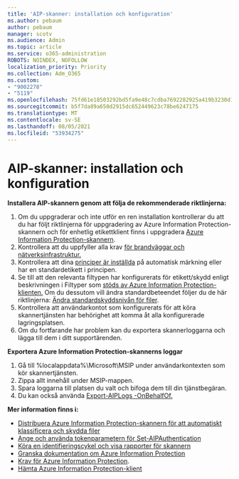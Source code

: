 ```yaml
---
title: 'AIP-skanner: installation och konfiguration'
ms.author: pebaum
author: pebaum
manager: scotv
ms.audience: Admin
ms.topic: article
ms.service: o365-administration
ROBOTS: NOINDEX, NOFOLLOW
localization_priority: Priority
ms.collection: Adm_O365
ms.custom:
- "9002278"
- "5119"
ms.openlocfilehash: 75fd61e18503292bd5fa9e48c7cdba7692282925a419b3230d17448eab928ba0
ms.sourcegitcommit: b5f7da89a650d2915dc652449623c78be6247175
ms.translationtype: MT
ms.contentlocale: sv-SE
ms.lasthandoff: 08/05/2021
ms.locfileid: "53934275"
---
```

# <a name="aip-scanner-installation-and-configuration"></a>AIP-skanner: installation och konfiguration

**Installera AIP-skannern genom att följa de rekommenderade riktlinjerna:**

1. Om du uppgraderar och inte utför en ren installation kontrollerar du att du har följt riktlinjerna för uppgradering av Azure Information Protection-skannern och för enhetlig etikettklient finns i uppgradera [Azure Information Protection-skannern](https://docs.microsoft.com/azure/information-protection/rms-client/clientv2-admin-guide#upgrading-the-azure-information-protection-scanner). [](https://docs.microsoft.com/azure/information-protection/rms-client/client-admin-guide#upgrading-the-azure-information-protection-scanner)
2. Kontrollera att du uppfyller alla krav [för brandväggar och nätverksinfrastruktur.](https://docs.microsoft.com/azure/information-protection/requirements#firewalls-and-network-infrastructure)
3. Kontrollera att dina [principer är inställda](https://docs.microsoft.com/azure/information-protection/configure-policy) på automatisk märkning eller har en standardetikett i principen.
4. Se till att den relevanta filtypen har konfigurerats för etikett/skydd enligt beskrivningen i Filtyper som [stöds av Azure Information Protection-klienten.](https://docs.microsoft.com/azure/information-protection/rms-client/client-admin-guide-file-types#supported-file-types-for-classification-and-protection) Om du dessutom vill ändra standardbeteendet följer du de här riktlinjerna: [Ändra standardskyddsnivån för filer](https://docs.microsoft.com/azure/information-protection/rms-client/client-admin-guide-file-types#changing-the-default-protection-level-of-files).
5. Kontrollera att användarkontot som konfigurerats för att köra skannertjänsten har behörighet att komma åt alla konfigurerade lagringsplatsen.
6. Om du fortfarande har problem kan du exportera skannerloggarna och lägga till dem i ditt supportärenden.

**Exportera Azure Information Protection-skannerns loggar**

1. Gå till %localappdata%\Microsoft\MSIP under användarkontexten som kör skannertjänsten.
2. Zippa allt innehåll under MSIP-mappen.
3. Spara loggarna till platsen du valt och bifoga dem till din tjänstbegäran.
4. Du kan också använda [Export-AIPLogs -OnBehalfOf.](https://docs.microsoft.com/powershell/module/azureinformationprotection/export-aiplogs?view=azureipps)

**Mer information finns i:**
- [Distribuera Azure Information Protection-skannern för att automatiskt klassificera och skydda filer](https://docs.microsoft.com/azure/information-protection/deploy-aip-scanner)
- [Ange och använda tokenparametern för Set-AIPAuthentication](https://docs.microsoft.com/azure/information-protection/rms-client/client-admin-guide-powershell#specify-and-use-the-token-parameter-for-set-aipauthentication)
- [Köra en identifieringscykel och visa rapporter för skannern](https://docs.microsoft.com/azure/information-protection/deploy-aip-scanner#run-a-discovery-cycle-and-view-reports-for-the-scanner)
- [Granska dokumentation om Azure Information Protection](https://docs.microsoft.com/azure/information-protection/what-is-information-protection)
- [Krav för Azure Information Protection](https://docs.microsoft.com/azure/information-protection/get-started/requirements).
- [Hämta Azure Information Protection-klient](https://www.microsoft.com/download/details.aspx?id=53018)
